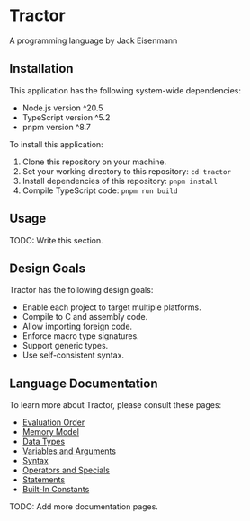 
# Tractor

A programming language by Jack Eisenmann

## Installation

This application has the following system-wide dependencies:

* Node.js version ^20.5
* TypeScript version ^5.2
* pnpm version ^8.7

To install this application:

1. Clone this repository on your machine.
1. Set your working directory to this repository: `cd tractor`
1. Install dependencies of this repository: `pnpm install`
1. Compile TypeScript code: `pnpm run build`

## Usage

TODO: Write this section.

## Design Goals

Tractor has the following design goals:

* Enable each project to target multiple platforms.
* Compile to C and assembly code.
* Allow importing foreign code.
* Enforce macro type signatures.
* Support generic types.
* Use self-consistent syntax.

## Language Documentation

To learn more about Tractor, please consult these pages:

* [Evaluation Order](languageDocumentation/evaluation.md)
* [Memory Model](languageDocumentation/memory.md)
* [Data Types](languageDocumentation/types.md)
* [Variables and Arguments](languageDocumentation/variables.md)
* [Syntax](languageDocumentation/syntax.md)
* [Operators and Specials](languageDocumentation/operators.md)
* [Statements](languageDocumentation/statements.md)
* [Built-In Constants](languageDocumentation/builtIn.md)

TODO: Add more documentation pages.


